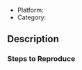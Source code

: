 * Platform: <!-- The platform you're using, obviously -->
* Category: <!-- Bug/Suggestion/Question -->

## Description
<!-- Make sure you clearly include the key thing you want to talk about. -->

### Steps to Reproduce
<!-- Does not need to be ordered list, but please make it clear and reproducible. -->
